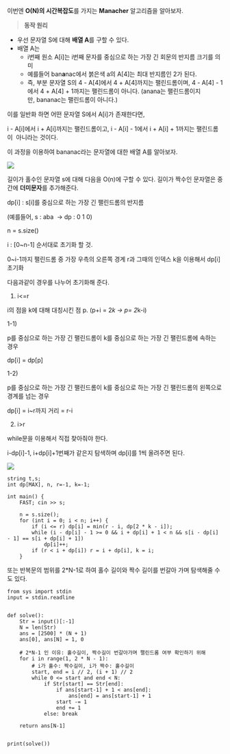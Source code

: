 


이번엔 **O(N)의 시간복잡도**를 가지는 **Manacher** 알고리즘을 알아보자.

> **동작 원리**

-   우선 문자열 S에 대해 **배열 A**를 구할 수 있다.
-   배열 A는
    -   i번째 원소 A[i]는 i번째 문자를 중심으로 하는 가장 긴 회문의 반지름 크기를 의미
    -   예를들어 ban**a**nac에서 붉은색 a의 A[4]는 최대 반지름인 2가 된다.
    -   즉, 부분 문자열 S의 4 - A[4]에서 4 + A[4]까지는 팰린드롬이며, 4 - A[4] - 1에서 4 + A[4] + 1까지는 팰린드롬이 아니다. (anana는 팰린드롬이지만, bananac는 팰린드롬이 아니다.)

이를 일반화 하면 어떤 문자열 S에서 A[i]가 존재한다면, 

i - A[i]에서 i + A[i]까지는 팰린드롬이고, i - A[i] - 1에서 i + A[i] + 1까지는 팰린드롬이  아니라는 것이다.

이 과정을 이용하여 bananac라는 문자열에 대한 배열 A를 알아보자.

![](https://blog.kakaocdn.net/dn/bAfl5s/btrWUcvMQYo/Q0AkgYB5kFXA2eXYBAA9KK/img.png)

길이가 홀수인 문자열 s에 대해 다음을 O(n)에 구할 수 있다. 길이가 짝수인 문자열은 중간에 **더미문자**를 추가해준다.

dp[i] : s[i]를 중심으로 하는 가장 긴 팰린드롬의 반지름

(예를들어, s : aba  -> dp : 0 1 0)

n = s.size()

i : [0~n-1] 순서대로 초기화 할 것.

0~i-1까지 팰린드롬 중 가장 우측의 오른쪽 경계 r과 그때의 인덱스 k을 이용해서 dp[i]초기화

다음과같이 경우를 나누어 초기화해 준다.

1) i<=r 

i의 점을 k에 대해 대칭시킨 점 p. (p+i = 2*k -> p= 2*k-i)

1-1)

p를 중심으로 하는 가장 긴 팰린드롬이 k를 중심으로 하는 가장 긴 팰린드롬에 속하는 경우

dp[i] = dp[p]

1-2)

p를 중심으로 하는 가장 긴 팰린드롬이 k를 중심으로 하는 가장 긴 팰린드롬의 왼쪽으로 경계를 넘는 경우

dp[i] = i~r까지 거리 = r-i

2) i>r

while문을 이용해서 직접 찾아줘야 한다. 

i-dp[i]-1, i+dp[i]+1번째가 같은지 탐색하며 dp[i]를 1씩 올려주면 된다.

![](https://blog.kakaocdn.net/dn/buNAnw/btrWRD8SbB2/RcxOg9fj24QBeVcWgAfHLK/img.png)

```
string t,s;
int dp[MAX], n, r=-1, k=-1;

int main() {
	FAST; cin >> s;
		
	n = s.size();
	for (int i = 0; i < n; i++) {
		if (i <= r) dp[i] = min(r - i, dp[2 * k - i]);
		while (i - dp[i] - 1 >= 0 && i + dp[i] + 1 < n && s[i - dp[i] - 1] == s[i + dp[i] + 1])
			dp[i]++;
		if (r < i + dp[i]) r = i + dp[i], k = i;
	}
```

또는 반복문의 범위를 2*N-1로 하여 홀수 길이와 짝수 길이를 번갈아 가며 탐색해줄 수도 있다.

```
from sys import stdin
input = stdin.readline


def solve():
    Str = input()[:-1]
    N = len(Str)
    ans = [2500] * (N + 1)
    ans[0], ans[N] = 1, 0

    # 2*N-1 인 이유: 홀수길이, 짝수길이 번갈아가며 팰린드롬 여부 확인하기 위해
    for i in range(1, 2 * N - 1):
        # i가 홀수: 짝수길이, i가 짝수: 홀수길이
        start, end = i // 2, (i + 1) // 2
        while 0 <= start and end < N:
            if Str[start] == Str[end]:
                if ans[start-1] + 1 < ans[end]:
                    ans[end] = ans[start-1] + 1
                start -= 1
                end += 1
            else: break

    return ans[N-1]


print(solve())
```
